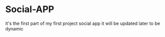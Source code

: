 # Social-APP
it's the first part of my first project social app it will be updated later to be dynamic
